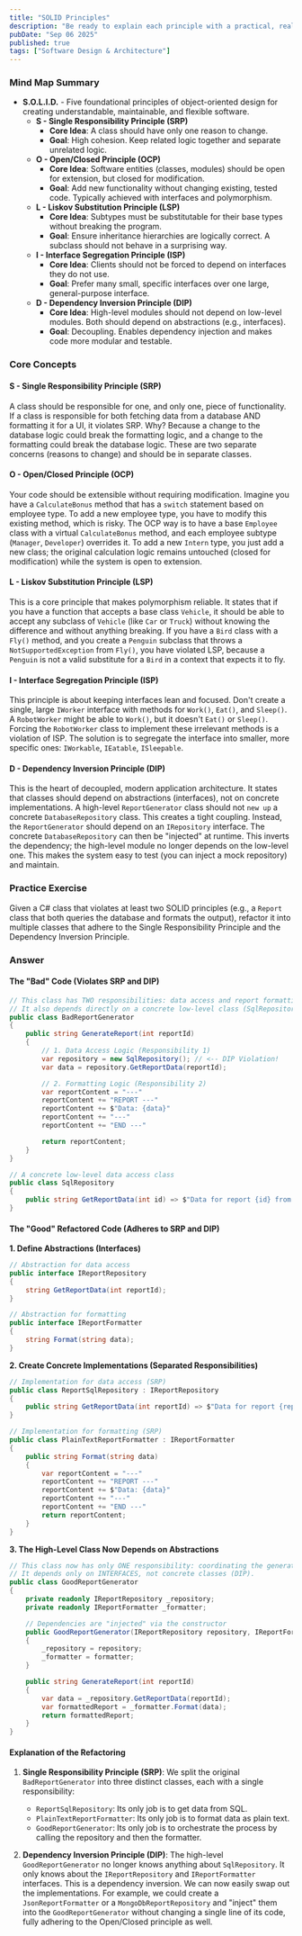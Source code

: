 ```yaml
---
title: "SOLID Principles"
description: "Be ready to explain each principle with a practical, real-world C# code example."
pubDate: "Sep 06 2025"
published: true
tags: ["Software Design & Architecture"]
---
```


### Mind Map Summary

- **S.O.L.I.D.** - Five foundational principles of object-oriented design for creating understandable, maintainable, and flexible software.
  - **S - Single Responsibility Principle (SRP)**
    - **Core Idea**: A class should have only one reason to change.
    - **Goal**: High cohesion. Keep related logic together and separate unrelated logic.
  - **O - Open/Closed Principle (OCP)**
    - **Core Idea**: Software entities (classes, modules) should be open for extension, but closed for modification.
    - **Goal**: Add new functionality without changing existing, tested code. Typically achieved with interfaces and polymorphism.
  - **L - Liskov Substitution Principle (LSP)**
    - **Core Idea**: Subtypes must be substitutable for their base types without breaking the program.
    - **Goal**: Ensure inheritance hierarchies are logically correct. A subclass should not behave in a surprising way.
  - **I - Interface Segregation Principle (ISP)**
    - **Core Idea**: Clients should not be forced to depend on interfaces they do not use.
    - **Goal**: Prefer many small, specific interfaces over one large, general-purpose interface.
  - **D - Dependency Inversion Principle (DIP)**
    - **Core Idea**: High-level modules should not depend on low-level modules. Both should depend on abstractions (e.g., interfaces).
    - **Goal**: Decoupling. Enables dependency injection and makes code more modular and testable.

### Core Concepts

#### S - Single Responsibility Principle (SRP)
A class should be responsible for one, and only one, piece of functionality. If a class is responsible for both fetching data from a database AND formatting it for a UI, it violates SRP. Why? Because a change to the database logic could break the formatting logic, and a change to the formatting could break the database logic. These are two separate concerns (reasons to change) and should be in separate classes.

#### O - Open/Closed Principle (OCP)
Your code should be extensible without requiring modification. Imagine you have a `CalculateBonus` method that has a `switch` statement based on employee type. To add a new employee type, you have to modify this existing method, which is risky. The OCP way is to have a base `Employee` class with a virtual `CalculateBonus` method, and each employee subtype (`Manager`, `Developer`) overrides it. To add a new `Intern` type, you just add a new class; the original calculation logic remains untouched (closed for modification) while the system is open to extension.

#### L - Liskov Substitution Principle (LSP)
This is a core principle that makes polymorphism reliable. It states that if you have a function that accepts a base class `Vehicle`, it should be able to accept any subclass of `Vehicle` (like `Car` or `Truck`) without knowing the difference and without anything breaking. If you have a `Bird` class with a `Fly()` method, and you create a `Penguin` subclass that throws a `NotSupportedException` from `Fly()`, you have violated LSP, because a `Penguin` is not a valid substitute for a `Bird` in a context that expects it to fly.

#### I - Interface Segregation Principle (ISP)
This principle is about keeping interfaces lean and focused. Don't create a single, large `IWorker` interface with methods for `Work()`, `Eat()`, and `Sleep()`. A `RobotWorker` might be able to `Work()`, but it doesn't `Eat()` or `Sleep()`. Forcing the `RobotWorker` class to implement these irrelevant methods is a violation of ISP. The solution is to segregate the interface into smaller, more specific ones: `IWorkable`, `IEatable`, `ISleepable`.

#### D - Dependency Inversion Principle (DIP)
This is the heart of decoupled, modern application architecture. It states that classes should depend on abstractions (interfaces), not on concrete implementations. A high-level `ReportGenerator` class should not `new up` a concrete `DatabaseRepository` class. This creates a tight coupling. Instead, the `ReportGenerator` should depend on an `IRepository` interface. The concrete `DatabaseRepository` can then be "injected" at runtime. This inverts the dependency; the high-level module no longer depends on the low-level one. This makes the system easy to test (you can inject a mock repository) and maintain.

### Practice Exercise

Given a C# class that violates at least two SOLID principles (e.g., a `Report` class that both queries the database and formats the output), refactor it into multiple classes that adhere to the Single Responsibility Principle and the Dependency Inversion Principle.

### Answer

#### The "Bad" Code (Violates SRP and DIP)

```csharp
// This class has TWO responsibilities: data access and report formatting.
// It also depends directly on a concrete low-level class (SqlRepository).
public class BadReportGenerator
{
    public string GenerateReport(int reportId)
    {
        // 1. Data Access Logic (Responsibility 1)
        var repository = new SqlRepository(); // <-- DIP Violation!
        var data = repository.GetReportData(reportId);

        // 2. Formatting Logic (Responsibility 2)
        var reportContent = "---"
        reportContent += "REPORT ---"
        reportContent += $"Data: {data}"
        reportContent += "---"
        reportContent += "END ---"

        return reportContent;
    }
}

// A concrete low-level data access class
public class SqlRepository
{
    public string GetReportData(int id) => $"Data for report {id} from SQL";
}
```

#### The "Good" Refactored Code (Adheres to SRP and DIP)

**1. Define Abstractions (Interfaces)**

```csharp
// Abstraction for data access
public interface IReportRepository
{
    string GetReportData(int reportId);
}

// Abstraction for formatting
public interface IReportFormatter
{
    string Format(string data);
}
```

**2. Create Concrete Implementations (Separated Responsibilities)**

```csharp
// Implementation for data access (SRP)
public class ReportSqlRepository : IReportRepository
{
    public string GetReportData(int reportId) => $"Data for report {reportId} from SQL";
}

// Implementation for formatting (SRP)
public class PlainTextReportFormatter : IReportFormatter
{
    public string Format(string data)
    {
        var reportContent = "---"
        reportContent += "REPORT ---"
        reportContent += $"Data: {data}"
        reportContent += "---"
        reportContent += "END ---"
        return reportContent;
    }
}
```

**3. The High-Level Class Now Depends on Abstractions**

```csharp
// This class now has only ONE responsibility: coordinating the generation.
// It depends only on INTERFACES, not concrete classes (DIP).
public class GoodReportGenerator
{
    private readonly IReportRepository _repository;
    private readonly IReportFormatter _formatter;

    // Dependencies are "injected" via the constructor
    public GoodReportGenerator(IReportRepository repository, IReportFormatter formatter)
    {
        _repository = repository;
        _formatter = formatter;
    }

    public string GenerateReport(int reportId)
    {
        var data = _repository.GetReportData(reportId);
        var formattedReport = _formatter.Format(data);
        return formattedReport;
    }
}
```

#### Explanation of the Refactoring

1.  **Single Responsibility Principle (SRP)**: We split the original `BadReportGenerator` into three distinct classes, each with a single responsibility:
    *   `ReportSqlRepository`: Its only job is to get data from SQL.
    *   `PlainTextReportFormatter`: Its only job is to format data as plain text.
    *   `GoodReportGenerator`: Its only job is to orchestrate the process by calling the repository and then the formatter.

2.  **Dependency Inversion Principle (DIP)**: The high-level `GoodReportGenerator` no longer knows anything about `SqlRepository`. It only knows about the `IReportRepository` and `IReportFormatter` interfaces. This is a dependency inversion. We can now easily swap out the implementations. For example, we could create a `JsonReportFormatter` or a `MongoDbReportRepository` and "inject" them into the `GoodReportGenerator` without changing a single line of its code, fully adhering to the Open/Closed principle as well.